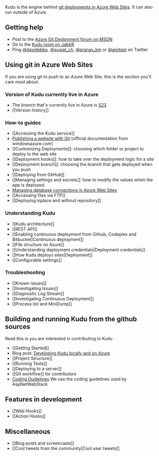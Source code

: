 Kudu is the engine behind [git deployments in Azure Web Sites](https://www.windowsazure.com/en-us/develop/nodejs/common-tasks/publishing-with-git/). It can also run outside of Azure.

## Getting help

* Post to the [Azure Git Deployment forum on MSDN](http://social.msdn.microsoft.com/Forums/en-US/azuregit)
* Go to the [Kudu room on JabbR](http://jabbr.net/#/rooms/kudu)
* Ping [@davidebbo](https://twitter.com/davidebbo), [@suwat_ch](https://twitter.com/suwat_ch), [@pranav_km](https://twitter.com/pranav_km) or [@amitapl](https://twitter.com/amitapl) on Twitter


## Using git in Azure Web Sites

If you are using git to push to an Azure Web Site, this is the section you'll care most about.

### Version of Kudu currently live in Azure

* The branch that's currently live in Azure is [S23](https://github.com/projectkudu/kudu/tree/S23)
* [[Version history]]

### How-to guides

* [[Accessing the Kudu service]]
* [Publishing a website with Git](https://www.windowsazure.com/en-us/develop/nodejs/common-tasks/publishing-with-git/) (official documentation from windowsazure.com)
* [[Customizing Deployments]]: choosing which folder or project to deploy to the web site
* [[Deployment hooks]]: how to take over the deployment logic for a site
* [[Deployment branch]]: choosing the branch that gets deployed when you push
* [[Deploying from GitHub]]
* [[Managing settings and secrets]]: how to modify the values when the app is deployed
* [Managing database connections in Azure Web Sites](http://blog.davidebbo.com/2012/09/managing-database-connections-in-azure.html)
* [[Accessing files via FTP]]
* [[Deploying inplace and without repository]]

### Understanding Kudu

* [[Kudu architecture]]
* [[REST API]]
* [[Enabling continuous deployment from Github, Codeplex and Bitbucket|Continuous deployment]]
* [[File structure on Azure]]
* [[Understanding deployment credentials|Deployment credentials]]
* [[How Kudu deploys sites|Deployment]]
* [[Configurable settings]]


### Troubleshooting

* [[Known issues]]
* [[Investigating Issues]]
* [[Diagnostic Log Stream]]
* [[Investigating Continuous Deployment]]
* [[Process list and MiniDump]]

## Building and running Kudu from the github sources

Read this is you are interested in contributing to Kudu

* [[Getting Started]]
* Blog post: [Developing Kudu locally and on Azure](http://blog.davidebbo.com/2012/06/developing-kudu-locally-and-on-azure.html)
* [[Project Structure]]
* [[Running Tests]]
* [[Deploying to a server]]
* [[Git workflow]] for contributors
* [Coding Guidelines](http://aspnetwebstack.codeplex.com/wikipage?title=CodingConventions) We use the coding guidelines used by AspNetWebStack

## Features in development

* [[Web Hooks]]
* [[Action Hooks]]

## Miscellaneous

* [[Blog posts and screencasts]]
* [[Cool tweets from the community|Cool user tweets]]